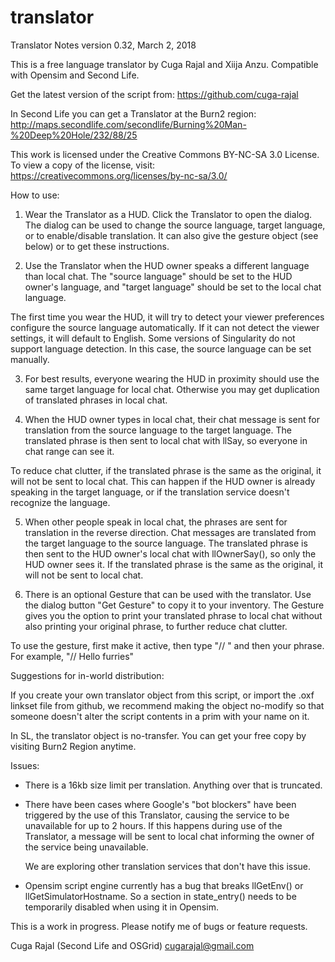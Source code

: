 # translator
Translator Notes
version  0.32, March 2, 2018

This is a free language translator by Cuga Rajal and Xiija Anzu.
Compatible with Opensim and Second Life.

Get the latest version of the script from: https://github.com/cuga-rajal

In Second Life you can get a Translator at the Burn2 region:
  http://maps.secondlife.com/secondlife/Burning%20Man-%20Deep%20Hole/232/88/25

This work is licensed under the Creative Commons BY-NC-SA 3.0 License.
To view a copy of the license, visit:
  https://creativecommons.org/licenses/by-nc-sa/3.0/


How to use:

1) Wear the Translator as a HUD. Click the Translator to open the dialog. The
dialog can be used to change the source language, target language, or to
enable/disable translation. It can also give the gesture object (see below)
or to get these instructions.

2) Use the Translator when the HUD owner speaks a different language than
local chat. The "source language" should be set to the HUD owner's language, and
"target language" should be set to the local chat language.

The first time you wear the HUD, it will try to detect your viewer preferences
configure the source language automatically. If it can not detect the viewer
settings, it will default to English. Some versions of Singularity do not 
support language detection. In this case, the source language can be set
manually.


3) For best results, everyone wearing the HUD in proximity should use the same
target language for local chat. Otherwise you may get duplication of translated
phrases in local chat.

4) When the HUD owner types in local chat, their chat message is sent for
translation from the source language to the target language. The translated
phrase is then sent to local chat with llSay, so everyone in chat range can see
it.

To reduce chat clutter, if the translated phrase is the same as the original, it
will not be sent to local chat. This can happen if the HUD owner is already
speaking in the target language, or if the translation service doesn't recognize
the language.

5) When other people speak in local chat, the phrases are sent for translation
in the reverse direction. Chat messages are translated from the target language
to the source language. The translated phrase is then sent to the HUD owner's
local chat with llOwnerSay(), so only the HUD owner sees it. If the translated
phrase is the same as the original, it will not be sent to local chat.

6) There is an optional Gesture that can be used with the translator.
Use the dialog button "Get Gesture" to copy it to your inventory.
The Gesture gives you the option to print your translated phrase to local chat
without also printing your original phrase, to further reduce chat clutter.

To use the gesture, first make it active, then type "// " and then your phrase. 
For example, "// Hello furries"


Suggestions for in-world distribution:

If you create your own translator object from this script, or import the .oxf
linkset file from github, we recommend making the object no-modify so that
someone doesn't alter the script contents in a prim with your name on it.

In SL, the translator object is no-transfer. You can get your free copy by
visiting Burn2 Region anytime. 

Issues:

- There is a 16kb size limit per translation. Anything over that is truncated.

- There have been cases where Google's "bot blockers" have been triggered by the
  use of this Translator, causing the service to be unavailable for up to
  2 hours. If this happens during use of the Translator, a message will be sent
  to local chat informing the owner of the service being unavailable. 

  We are exploring other translation services that don't have this issue.
  
- Opensim script engine currently has a bug that breaks llGetEnv() or
  llGetSimulatorHostname. So a section in state_entry() needs to be temporarily
  disabled when using it in Opensim.


This is a work in progress. Please notify me of bugs or feature requests.

Cuga Rajal (Second Life and OSGrid)
cugarajal@gmail.com
